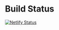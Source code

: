 # Build Status

[![Netlify Status](https://api.netlify.com/api/v1/badges/b573569c-0a49-4eeb-87d0-95a08eea7cd2/deploy-status)](https://app.netlify.com/sites/diversmushroom/deploys)
